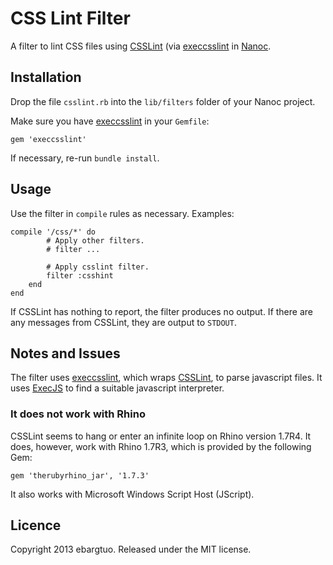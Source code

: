 # CSS Lint Filter #

A filter to lint CSS files using 
[CSSLint](http://csslint.net/)
(via [execcsslint](https://github.com/dgholz/execcsslint) in
[Nanoc](http://nanoc.ws).

## Installation ##

Drop the file `csslint.rb` into the `lib/filters` folder of
your Nanoc project.

Make sure you have
[execcsslint](https://github.com/dgholz/execcsslint)
in your `Gemfile`:

    gem 'execcsslint'

If necessary, re-run `bundle install`.

## Usage ##

Use the filter in `compile` rules as necessary. Examples:

    compile '/css/*' do
            # Apply other filters.
            # filter ...

            # Apply csslint filter.
            filter :csshint
        end
    end

If CSSLint has nothing to report, the filter produces no output.
If there are any messages from CSSLint, they are output to `STDOUT`.

## Notes and Issues ##

The filter uses [execcsslint](https://github.com/dgholz/execcsslint),
which wraps [CSSLint](http://csslint.net/), to
parse javascript files. It uses 
[ExecJS](https://github.com/sstephenson/execjs) to find a suitable
javascript interpreter.

### It does not work with Rhino ###

CSSLint seems to hang or enter an infinite loop on Rhino version 1.7R4. 
It does, however, work with Rhino 1.7R3, which is provided by the following
Gem:

    gem 'therubyrhino_jar', '1.7.3'

It also works with Microsoft Windows Script Host (JScript).

## Licence ##

Copyright 2013 ebargtuo. Released under the MIT license.
